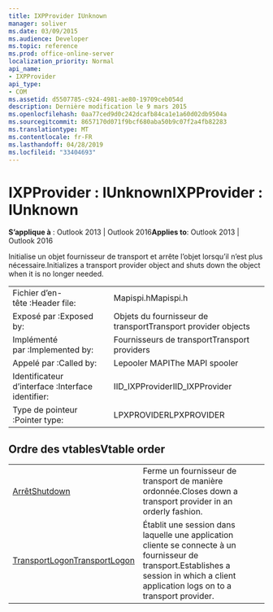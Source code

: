 ```yaml
---
title: IXPProvider IUnknown
manager: soliver
ms.date: 03/09/2015
ms.audience: Developer
ms.topic: reference
ms.prod: office-online-server
localization_priority: Normal
api_name:
- IXPProvider
api_type:
- COM
ms.assetid: d5507785-c924-4981-ae80-19709ceb054d
description: Dernière modification le 9 mars 2015
ms.openlocfilehash: 0aa77ced9d0c242dcafb84ca1e1a60d02db9504a
ms.sourcegitcommit: 8657170d071f9bcf680aba50b9c07f2a4fb82283
ms.translationtype: MT
ms.contentlocale: fr-FR
ms.lasthandoff: 04/28/2019
ms.locfileid: "33404693"
---
```

# <a name="ixpprovider--iunknown"></a><span data-ttu-id="a5cc7-103">IXPProvider : IUnknown</span><span class="sxs-lookup"><span data-stu-id="a5cc7-103">IXPProvider : IUnknown</span></span>

  
  
<span data-ttu-id="a5cc7-104">**S’applique à** : Outlook 2013 | Outlook 2016</span><span class="sxs-lookup"><span data-stu-id="a5cc7-104">**Applies to**: Outlook 2013 | Outlook 2016</span></span> 
  
<span data-ttu-id="a5cc7-105">Initialise un objet fournisseur de transport et arrête l’objet lorsqu’il n’est plus nécessaire.</span><span class="sxs-lookup"><span data-stu-id="a5cc7-105">Initializes a transport provider object and shuts down the object when it is no longer needed.</span></span>
  
|||
|:-----|:-----|
|<span data-ttu-id="a5cc7-106">Fichier d’en-tête :</span><span class="sxs-lookup"><span data-stu-id="a5cc7-106">Header file:</span></span>  <br/> |<span data-ttu-id="a5cc7-107">Mapispi.h</span><span class="sxs-lookup"><span data-stu-id="a5cc7-107">Mapispi.h</span></span>  <br/> |
|<span data-ttu-id="a5cc7-108">Exposé par :</span><span class="sxs-lookup"><span data-stu-id="a5cc7-108">Exposed by:</span></span>  <br/> |<span data-ttu-id="a5cc7-109">Objets du fournisseur de transport</span><span class="sxs-lookup"><span data-stu-id="a5cc7-109">Transport provider objects</span></span>  <br/> |
|<span data-ttu-id="a5cc7-110">Implémenté par :</span><span class="sxs-lookup"><span data-stu-id="a5cc7-110">Implemented by:</span></span>  <br/> |<span data-ttu-id="a5cc7-111">Fournisseurs de transport</span><span class="sxs-lookup"><span data-stu-id="a5cc7-111">Transport providers</span></span>  <br/> |
|<span data-ttu-id="a5cc7-112">Appelé par :</span><span class="sxs-lookup"><span data-stu-id="a5cc7-112">Called by:</span></span>  <br/> |<span data-ttu-id="a5cc7-113">Lepooler MAPI</span><span class="sxs-lookup"><span data-stu-id="a5cc7-113">The MAPI spooler</span></span>  <br/> |
|<span data-ttu-id="a5cc7-114">Identificateur d’interface :</span><span class="sxs-lookup"><span data-stu-id="a5cc7-114">Interface identifier:</span></span>  <br/> |<span data-ttu-id="a5cc7-115">IID_IXPProvider</span><span class="sxs-lookup"><span data-stu-id="a5cc7-115">IID_IXPProvider</span></span>  <br/> |
|<span data-ttu-id="a5cc7-116">Type de pointeur :</span><span class="sxs-lookup"><span data-stu-id="a5cc7-116">Pointer type:</span></span>  <br/> |<span data-ttu-id="a5cc7-117">LPXPROVIDER</span><span class="sxs-lookup"><span data-stu-id="a5cc7-117">LPXPROVIDER</span></span>  <br/> |
   
## <a name="vtable-order"></a><span data-ttu-id="a5cc7-118">Ordre des vtables</span><span class="sxs-lookup"><span data-stu-id="a5cc7-118">Vtable order</span></span>

|||
|:-----|:-----|
|[<span data-ttu-id="a5cc7-119">Arrêt</span><span class="sxs-lookup"><span data-stu-id="a5cc7-119">Shutdown</span></span>](ixpprovider-shutdown.md) <br/> |<span data-ttu-id="a5cc7-120">Ferme un fournisseur de transport de manière ordonnée.</span><span class="sxs-lookup"><span data-stu-id="a5cc7-120">Closes down a transport provider in an orderly fashion.</span></span>  <br/> |
|[<span data-ttu-id="a5cc7-121">TransportLogon</span><span class="sxs-lookup"><span data-stu-id="a5cc7-121">TransportLogon</span></span>](ixpprovider-transportlogon.md) <br/> |<span data-ttu-id="a5cc7-122">Établit une session dans laquelle une application cliente se connecte à un fournisseur de transport.</span><span class="sxs-lookup"><span data-stu-id="a5cc7-122">Establishes a session in which a client application logs on to a transport provider.</span></span>  <br/> |
   

